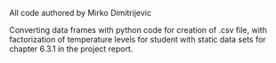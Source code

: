 All code authored by Mirko Dimitrijevic

Converting data frames with python code for creation of .csv file, with factorization of temperature levels for student with static data sets for chapter 6.3.1 in the project report.
